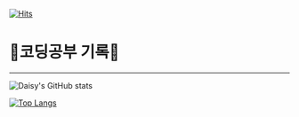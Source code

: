 [![Hits](https://hits.seeyoufarm.com/api/count/incr/badge.svg?url=https%3A%2F%2Fgithub.com%2Fdaisy6365&count_bg=%238679D1&title_bg=%23A4A6FF&icon=&icon_color=%23E7E7E7&title=hits&edge_flat=false)](https://hits.seeyoufarm.com)


# 🌱코딩공부 기록🌱
---

![Daisy's GitHub stats](https://github-readme-stats.vercel.app/api?username=daisy6365&show_icons=true&theme=material-palenight)

[![Top Langs](https://github-readme-stats.vercel.app/api/top-langs/?username=daisy6365&layout=compact&theme=material-palenight)](https://github.com/anuraghazra/github-readme-stats)

<!--(https://github-readme-stats.vercel.app/api/top-langs/?username=daisy6365ID&show_icons=true&hide_border=true&title_color=004386&icon_color=004386&layout=compact)](https://github.com/daisy6365)-->

<!--
**daisy6365/daisy6365** is a ✨ _special_ ✨ repository because its `README.md` (this file) appears on your GitHub profile.


